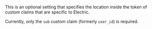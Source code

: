 This is an optional setting that specifies the location inside the token of custom claims that are specific to Electric.

Currently, only the `sub` custom claim (formerly `user_id`) is required.
